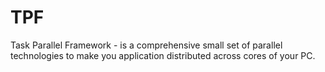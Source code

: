 # TPF
Task Parallel Framework - is a comprehensive small set of parallel technologies to make you application distributed across cores of your PC.
